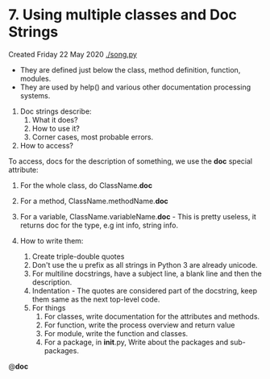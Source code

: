 # 7. Using multiple classes and Doc Strings
Created Friday 22 May 2020
[./song.py](./7._Using_multiple_classes_and_Doc_Strings/song.py)


* They are defined just below the class, method definition, function, modules.
* They are used by help() and various other documentation processing systems.



1. Doc strings describe:
	1. What it does?
	2. How to use it?
	3. Corner cases, most probable errors.
2. How to access?

To access, docs for the description of something, we use the __doc__ special attribute:

1. For the whole class, do ClassName.__doc__
2. For a method, ClassName.methodName.__doc__
3. For a variable, ClassName.variableName.__doc__ - This is pretty useless, it returns doc for the type, e.g int info, string info.


3. How to write them:
	1. Create triple-double quotes
	2. Don't use the u prefix as all strings in Python 3 are already unicode.
	3. For multiline docstrings, have a subject line, a blank line and then the description.
	4. Indentation - The quotes are considered part of the docstring, keep them same as the next top-level code.
	5. For things
		1. For classes, write documentation for the attributes and methods.
		2. For function, write the process overview and return value
		3. For module, write the function and classes.
		4. For a package, in __init__.py, Write about the packages and sub-packages.

@__doc__

